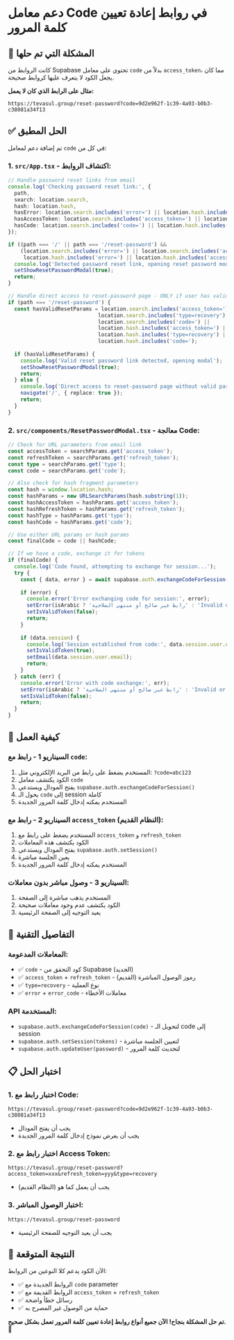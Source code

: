 # دعم معامل Code في روابط إعادة تعيين كلمة المرور

## 🚨 المشكلة التي تم حلها

كانت الروابط من Supabase تحتوي على معامل `code` بدلاً من `access_token`، مما كان يجعل الكود لا يتعرف عليها كروابط صحيحة.

**مثال على الرابط الذي كان لا يعمل:**
```
https://tevasul.group/reset-password?code=9d2e962f-1c39-4a93-b0b3-c38081a34f13
```

## ✅ الحل المطبق

تم إضافة دعم لمعامل `code` في كل من:

### 1. `src/App.tsx` - اكتشاف الروابط:

```typescript
// Handle password reset links from email
console.log('Checking password reset link:', {
  path,
  search: location.search,
  hash: location.hash,
  hasError: location.search.includes('error=') || location.hash.includes('error='),
  hasAccessToken: location.search.includes('access_token=') || location.hash.includes('access_token='),
  hasCode: location.search.includes('code=') || location.hash.includes('code=')
});

if ((path === '/' || path === '/reset-password') && 
    (location.search.includes('error=') || location.search.includes('access_token=') || location.search.includes('code=') ||
     location.hash.includes('error=') || location.hash.includes('access_token=') || location.hash.includes('code='))) {
  console.log('Detected password reset link, opening reset password modal');
  setShowResetPasswordModal(true);
  return;
}

// Handle direct access to reset-password page - ONLY if user has valid reset parameters
if (path === '/reset-password') {
  const hasValidResetParams = location.search.includes('access_token=') || 
                             location.search.includes('type=recovery') ||
                             location.search.includes('code=') ||
                             location.hash.includes('access_token=') ||
                             location.hash.includes('type=recovery') ||
                             location.hash.includes('code=');
  
  if (hasValidResetParams) {
    console.log('Valid reset password link detected, opening modal');
    setShowResetPasswordModal(true);
    return;
  } else {
    console.log('Direct access to reset-password page without valid parameters - redirecting to home');
    navigate('/', { replace: true });
    return;
  }
}
```

### 2. `src/components/ResetPasswordModal.tsx` - معالجة Code:

```typescript
// Check for URL parameters from email link
const accessToken = searchParams.get('access_token');
const refreshToken = searchParams.get('refresh_token');
const type = searchParams.get('type');
const code = searchParams.get('code');

// Also check for hash fragment parameters
const hash = window.location.hash;
const hashParams = new URLSearchParams(hash.substring(1));
const hashAccessToken = hashParams.get('access_token');
const hashRefreshToken = hashParams.get('refresh_token');
const hashType = hashParams.get('type');
const hashCode = hashParams.get('code');

// Use either URL params or hash params
const finalCode = code || hashCode;

// If we have a code, exchange it for tokens
if (finalCode) {
  console.log('Code found, attempting to exchange for session...');
  try {
    const { data, error } = await supabase.auth.exchangeCodeForSession(finalCode);
    
    if (error) {
      console.error('Error exchanging code for session:', error);
      setError(isArabic ? 'رابط غير صالح أو منتهي الصلاحية' : 'Invalid or expired link');
      setIsValidToken(false);
      return;
    }
    
    if (data.session) {
      console.log('Session established from code:', data.session.user.email);
      setIsValidToken(true);
      setEmail(data.session.user.email);
      return;
    }
  } catch (err) {
    console.error('Error with code exchange:', err);
    setError(isArabic ? 'رابط غير صالح أو منتهي الصلاحية' : 'Invalid or expired link');
    setIsValidToken(false);
    return;
  }
}
```

## 🎯 كيفية العمل

### السيناريو 1 - رابط مع `code`:
1. المستخدم يضغط على رابط من البريد الإلكتروني مثل: `?code=abc123`
2. الكود يكتشف معامل `code`
3. يفتح المودال ويستدعي `supabase.auth.exchangeCodeForSession()`
4. يحول الـ `code` إلى session كاملة
5. المستخدم يمكنه إدخال كلمة المرور الجديدة

### السيناريو 2 - رابط مع `access_token` (النظام القديم):
1. المستخدم يضغط على رابط مع `access_token` و `refresh_token`
2. الكود يكتشف هذه المعاملات
3. يفتح المودال ويستدعي `supabase.auth.setSession()`
4. يعين الجلسة مباشرة
5. المستخدم يمكنه إدخال كلمة المرور الجديدة

### السيناريو 3 - وصول مباشر بدون معاملات:
1. المستخدم يذهب مباشرة إلى الصفحة
2. الكود يكتشف عدم وجود معاملات صحيحة
3. يعيد التوجيه إلى الصفحة الرئيسية

## 🔧 التفاصيل التقنية

### المعاملات المدعومة:
- ✅ `code` - كود التحقق من Supabase (الجديد)
- ✅ `access_token` + `refresh_token` - رموز الوصول المباشرة (القديم)
- ✅ `type=recovery` - نوع العملية
- ✅ `error` + `error_code` - معاملات الأخطاء

### API المستخدمة:
- `supabase.auth.exchangeCodeForSession(code)` - لتحويل الـ code إلى session
- `supabase.auth.setSession(tokens)` - لتعيين الجلسة مباشرة
- `supabase.auth.updateUser(password)` - لتحديث كلمة المرور

## 📋 اختبار الحل

### 1. اختبار رابط مع Code:
```
https://tevasul.group/reset-password?code=9d2e962f-1c39-4a93-b0b3-c38081a34f13
```
- يجب أن يفتح المودال
- يجب أن يعرض نموذج إدخال كلمة المرور الجديدة

### 2. اختبار رابط مع Access Token:
```
https://tevasul.group/reset-password?access_token=xxx&refresh_token=yyy&type=recovery
```
- يجب أن يعمل كما هو (النظام القديم)

### 3. اختبار الوصول المباشر:
```
https://tevasul.group/reset-password
```
- يجب أن يعيد التوجيه للصفحة الرئيسية

## 🎯 النتيجة المتوقعة

الآن الكود يدعم كلا النوعين من الروابط:
- ✅ الروابط الجديدة مع `code` parameter
- ✅ الروابط القديمة مع `access_token` + `refresh_token`
- ✅ رسائل خطأ واضحة
- ✅ حماية من الوصول غير المصرح به

**تم حل المشكلة بنجاح! الآن جميع أنواع روابط إعادة تعيين كلمة المرور تعمل بشكل صحيح. 🚀**
